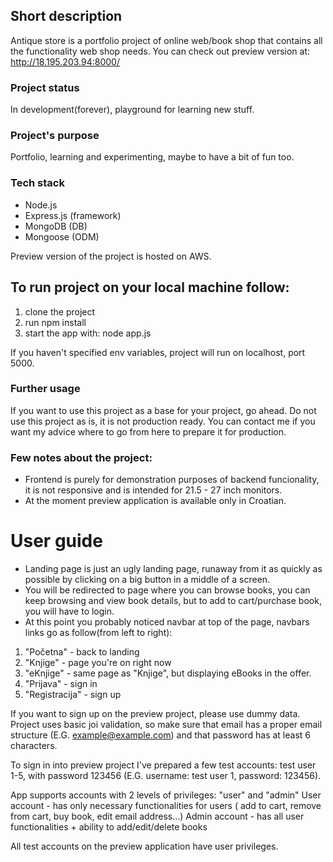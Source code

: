 
## Short description
Antique store is a portfolio project of online web/book shop that contains all the functionality web shop needs. 
You can check out preview version at: http://18.195.203.94:8000/


### Project status
In development(forever), playground for learning new stuff.

### Project's purpose
Portfolio, learning and experimenting, maybe to have a bit of fun too.


### Tech stack
- Node.js
- Express.js (framework)  
- MongoDB (DB)
- Mongoose (ODM)

Preview version of the project is hosted on AWS.



## To run project on your local machine follow:

1. clone the project
2. run npm install
3. start the app with: node app.js

If you haven't specified env variables, project will run on localhost, port 5000.


### Further usage
If you want to use this project as a base for your project, go ahead. Do not use this project as is, it is not production ready. 
You can contact me if you want my advice where to go from here to prepare it for production.


### Few notes about the project:
- Frontend is purely for demonstration purposes of backend funcionality, it is not responsive and is intended for 21.5 - 27 inch monitors.
- At the moment preview application is available only in Croatian.

# User guide

- Landing page is just an ugly landing page, runaway from it as quickly as possible by clicking on a big button in a middle of a screen.
- You will be redirected to page where you can browse books, you can keep browsing and view book details, but to add to cart/purchase book, you will have to login.
- At this point you probably noticed navbar at top of the page, navbars links go as follow(from left to right):
1. "Početna" - back to landing
2. "Knjige" - page you're on right now
3. "eKnjige" - same page as "Knjige", but displaying eBooks in the offer.
4. "Prijava" - sign in
5. "Registracija" - sign up

If you want to sign up on the preview project, please use dummy data. Project uses basic joi validation, so make sure that email has a proper email structure (E.G. example@example.com) and that password has at least 6 characters.

To sign in into preview project I've prepared a few test accounts: test user 1-5, with password 123456 (E.G.  username: test user 1, password: 123456).

App supports accounts with 2 levels of privileges: "user" and "admin"
User account - has only necessary functionalities for users ( add to cart, remove from cart, buy book, edit email address...)
Admin account - has all user functionalities + ability to add/edit/delete books

All test accounts on the preview application have user privileges.


